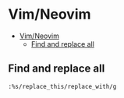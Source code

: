 # Vim/Neovim
<!--ts-->
* [Vim/Neovim](vim.md#vimneovim)
   * [Find and replace all](vim.md#find-and-replace-all)

<!-- Added by: runner, at: Tue Jun  1 09:19:38 UTC 2021 -->

<!--te-->

## Find and replace all
```vim
:%s/replace_this/replace_with/g
```
